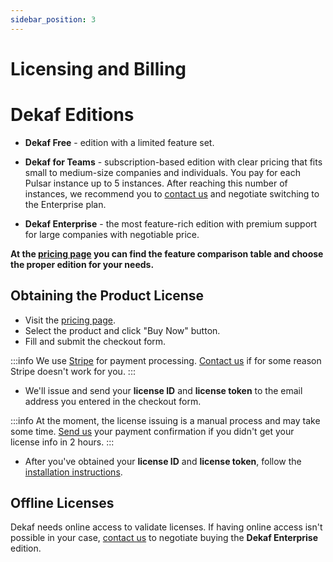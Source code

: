 ```yaml
---
sidebar_position: 3
---
```


# Licensing and Billing

# Dekaf Editions

- **Dekaf Free** - edition with a limited feature set.

- **Dekaf for Teams** - subscription-based edition with clear pricing that fits small to medium-size companies and individuals.
  You pay for each Pulsar instance up to 5 instances. After reaching this number of instances, we recommend you to [contact us](/support) and negotiate switching to the Enterprise plan.

- **Dekaf Enterprise** - the most feature-rich edition with premium support for large companies with negotiable price.

**At the [pricing page](/pricing) you can find the feature comparison table and choose the proper edition for your needs.**

## Obtaining the Product License

- Visit the [pricing page](/pricing).
- Select the product and click "Buy Now" button.
- Fill and submit the checkout form.

:::info
  We use [Stripe](https://stripe.com) for payment processing. [Contact us](/support) if for some reason Stripe doesn't work for you.
:::

- We'll issue and send your **license ID** and **license token** to the email address you entered in the checkout form.

:::info
At the moment, the license issuing is a manual process and may take some time. [Send us](/support) your payment confirmation if you didn't get your license info in 2 hours.
:::

- After you've obtained your **license ID** and **license token**, follow the [installation instructions](/docs/install).


## Offline Licenses

Dekaf needs online access to validate licenses.
If having online access isn't possible in your case, [contact us](./support) to negotiate buying the **Dekaf Enterprise** edition.
